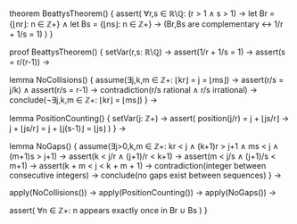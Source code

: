 theorem BeattysTheorem() {
  assert(
    ∀r,s ∈ ℝ\ℚ: (r > 1 ∧ s > 1) →
    let Br = {⌊nr⌋: n ∈ ℤ+} ∧
    let Bs = {⌊ns⌋: n ∈ ℤ+} →
    (Br,Bs are complementary ↔ 1/r + 1/s = 1)
  )
}

proof BeattysTheorem() {
  setVar(r,s: ℝ\ℚ) →
  assert(1/r + 1/s = 1) →
  assert(s = r/(r-1)) →

  lemma NoCollisions() {
    assume(∃j,k,m ∈ ℤ+: ⌊kr⌋ = j = ⌊ms⌋) →
    assert(r/s = j/k) ∧ 
    assert(r/s = r-1) →
    contradiction(r/s rational ∧ r/s irrational) →
    conclude(¬∃j,k,m ∈ ℤ+: ⌊kr⌋ = ⌊ms⌋)
  } →

  lemma PositionCounting() {
    setVar(j: ℤ+) →
    assert(
      position(j/r) = j + ⌊js/r⌋ →
      j + ⌊js/r⌋ = j + ⌊j(s-1)⌋ = ⌊js⌋
    )
  } →

  lemma NoGaps() {
    assume(∃j>0,k,m ∈ ℤ+: kr < j ∧ (k+1)r > j+1 ∧ ms < j ∧ (m+1)s > j+1) →
    assert(k < j/r ∧ (j+1)/r < k+1) →
    assert(m < j/s ∧ (j+1)/s < m+1) →
    assert(k + m < j < k + m + 1) →
    contradiction(integer between consecutive integers) →
    conclude(no gaps exist between sequences)
  } →

  apply(NoCollisions()) →
  apply(PositionCounting()) →
  apply(NoGaps()) →
  
  assert(
    ∀n ∈ ℤ+: n appears exactly once in Br ∪ Bs
  )
}